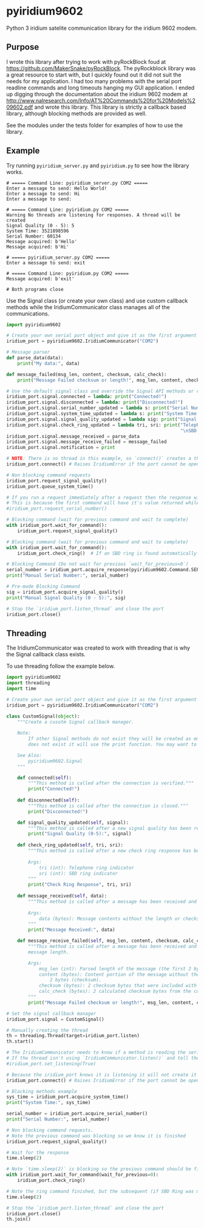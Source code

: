 # pyiridium9602 
Python 3 iridium satelite communication library for the iridium 9602 modem.

## Purpose
I wrote this library after trying to work with pyRockBlock foud at https://github.com/MakerSnake/pyRockBlock. The pyRockblock library 
was a great resource to start with, but I quickly found out it did not suit the needs for my application. I had too many problems 
with the serial port readline commands and long timeouts hanging my GUI application. I ended up digging through the documentation 
about the iridium 9602 modem at http://www.nalresearch.com/Info/AT%20Commands%20for%20Models%209602.pdf and wrote this library. 
This library is strictly a callback based library, although blocking methods are provided as well.

See the modules under the tests folder for examples of how to use the library.

## Example
Try running `pyiridium_server.py` and `pyiridium.py` to see how the library works.

```
# ===== Command Line: pyiridium_server.py COM2 =====
Enter a message to send: Hello World!
Enter a message to send: Hi
Enter a message to send: 

# ===== Command Line: pyiridium.py COM2 =====
Warning No threads are listening for responses. A thread will be created 
Signal Quality (0 - 5): 5
System Time: 3521898596
Serial Number: 60134
Message acquired: b'Hello'
Message acquired: b'Hi'

# ===== pyiridium_server.py COM2 =====
Enter a message to send: exit

# ===== Command Line: pyiridium.py COM2 =====
Message acquired: b'exit'

# Both programs close
```

Use the Signal class (or create your own class) and use custom callback methods while the IridiumCommunicator class manages all of the communications.

```python
import pyiridium9602

# Create your own serial port object and give it as the first argument or just give it the port name.
iridium_port = pyiridium9602.IridiumCommunicator("COM2")

# Message parser
def parse_data(data):
    print("My data:", data)

def message_failed(msg_len, content, checksum, calc_check):
    print("Message Failed checksum or length!", msg_len, content, checksum, calc_check)

# Use the default signal class and override the Signal API methods or create your own object.
iridium_port.signal.connected = lambda: print("Connected!")
iridium_port.signal.disconnected = lambda: print("Disconnected!")
iridium_port.signal.serial_number_updated = lambda s: print("Serial Number:", s)
iridium_port.signal.system_time_updated = lambda s: print("System Time:", s)
iridium_port.signal.signal_quality_updated = lambda sig: print("Signal Quality (0-5):", sig)
iridium_port.signal.check_ring_updated = lambda tri, sri: print("Telephone Indicator:", tri, 
                                                                "\nSBD Indicator:", sri)
iridium_port.signal.message_received = parse_data
iridium_port.signal.message_receive_failed = message_failed
iridium_port.signal.notification = print

# NOTE: There is no thread in this example, so `connect()` creates a thread to Complete the connection process
iridium_port.connect() # Raises IridiumError if the port cannot be opened or if the ping did not find a response.

# Non blocking command requests
iridium_port.request_signal_quality()
iridium_port.queue_system_time()

# If you run a request immediately after a request then the response will error
# This is because the first command will have it's value returned while the new request is the expected command
#iridium_port.request_serial_number()

# Blocking command (wait for previous command and wait to complete)
with iridium_port.wait_for_command():
    iridium_port.request_signal_quality()

# Blocking command (wait for previous command and wait to complete)
with iridium_port.wait_for_command():
    iridium_port.check_ring()  # If an SBD ring is found automatically start the session to read the value.

# Blocking Command (Do not wait for previous `wait_for_previous=0`)
serial_number = iridium_port.acquire_response(pyiridium9602.Command.SERIAL_NUMBER, wait_for_previous=0)
print("Manual Serial Number:", serial_number)

# Pre-made Blocking Command
sig = iridium_port.acquire_signal_quality()
print("Manual Signal Quality (0 - 5):", sig)

# Stop the `iridium_port.listen_thread` and close the port
iridium_port.close()

```

## Threading
The IridiumCommunicator was created to work with threading that is why the Signal callback class exists.

To use threading follow the example below.

```python
import pyiridium9602
import threading
import time

# Create your own serial port object and give it as the first argument or just give it the port name.
iridium_port = pyiridium9602.IridiumCommunicator("COM2")

class CustomSignal(object):
    """Create a cusotm Signal callback manager.
    
    Note:
        If other Signal methods do not exist they will be created as empty methods. If the notification method
        does not exist it will use the print function. You may want to use the notification method for logging special events.

    See Also:
        pyiridium9602.Signal
    """

    def connected(self):
        """This method is called after the connection is verified."""
        print("Connected!")
    
    def disconnected(self):
        """This method is called after the connection is closed."""
        print("Disconnected!")

    def signal_quality_updated(self, signal):
        """This method is called after a new signal quality has been received."""
        print("Signal Quality (0-5):", signal)
        
    def check_ring_updated(self, tri, sri):
        """This method is called after a new check ring response has been received.
        
        Args:
            tri (int): Telephone ring indicator
            sri (int): SBD ring indicator
        """
        print("Check Ring Response", tri, sri)
    
    def message_received(self, data):
        """This method is called after a message has been received and has passed the checksum.
        
        Args:
            data (bytes): Message contents without the length or checksum bytes.
        """
        print("Message Received:", data)

    def message_receive_failed(self, msg_len, content, checksum, calc_check):
        """This method is called after a message has benn received and it failed the checksum or does not meet the 
        message length.

        Args:
            msg_len (int): Parsed length of the message (the first 2 byes).
            content (bytes): Content portion of the message without the first 2 bytes (message length) and the last 
                2 bytes (checksum).
            checksum (bytes): 2 checksum bytes that were included with the message.
            calc_check (bytes): 2 calculated checksum bytes from the content.
        """
        print("Message Failed checksum or length!", msg_len, content, checksum, calc_check)

# Set the signal callback manager
iridium_port.signal = CustomSignal()

# Manually creating the thread
th = threading.Thread(target=iridium_port.listen)
th.start()

# The IridiumCommunicator needs to know if a method is reading the serial port `IridiumCommunicator.listen()`
# If the thread isn't using `IridiumCommunicator.listen()` and tell the  that it is listening
#iridium_port.set_listening(True)

# Because the iridium_port knows it is listening it will not create it's own thread. 
iridium_port.connect() # Raises IridiumError if the port cannot be opened or if the ping did not find a response.

# Blocking methods example
sys_time = iridium_port.acquire_system_time()
print("System Time:", sys_time)

serial_number = iridium_port.acquire_serial_number()
print("Serial Number:", serial_number)

# Non blocking command requests.
# Note the previous command was blocking so we know it is finished
iridium_port.request_signal_quality()

# Wait for the response
time.sleep(2)

# Note `time.sleep(2)` is blocking so the previous command should be finished. We don't really know how long it takes
with iridium_port.wait_for_command(wait_for_previous=0):
    iridium_port.check_ring()

# Note the ring command finished, but the subsequent (if SBD Ring was more than 0) Session SBDIX probably did not.
time.sleep(2)

# Stop the `iridium_port.listen_thread` and close the port
iridium_port.close()
th.join()

```
